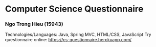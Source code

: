 # Computer Science Questionnaire
### Ngo Trong Hieu (15943)

Technologies/Languages: Java, Spring MVC, HTML/CSS, JavaScript
Try questionnaire online: https://cs-questionnaire.herokuapp.com/
